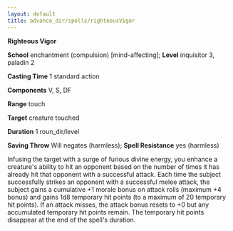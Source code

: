 ```yaml
---
layout: default
title: advance_dir/spells/righteousVigor
---
```

 **Righteous Vigor**

**School** enchantment (compulsion) [mind-affecting]; **Level** inquisitor 3, paladin 2

**Casting Time** 1 standard action

**Components** V, S, DF

**Range** touch

**Target** creature touched

**Duration** 1 roun_dir/level

**Saving Throw** Will negates (harmless); **Spell Resistance** yes (harmless)

Infusing the target with a surge of furious divine energy, you enhance a creature's ability to hit an opponent based on the number of times it has already hit that opponent with a successful attack. Each time the subject successfully strikes an opponent with a successful melee attack, the subject gains a cumulative +1 morale bonus on attack rolls (maximum +4 bonus) and gains 1d8 temporary hit points (to a maximum of 20 temporary hit points). If an attack misses, the attack bonus resets to +0 but any accumulated temporary hit points remain. The temporary hit points disappear at the end of the spell's duration.

